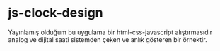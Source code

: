 # js-clock-design
Yayınlamış olduğum bu uygulama bir html-css-javascript alıştırmasıdır analog ve dijital saati sistemden çeken ve anlık gösteren bir örnektir.
